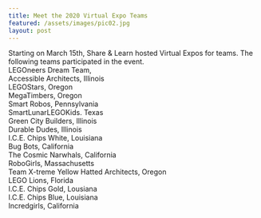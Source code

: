 ```yaml
---
title: Meet the 2020 Virtual Expo Teams
featured: /assets/images/pic02.jpg
layout: post
---
```


<p>Starting on March 15th, Share & Learn hosted Virtual Expos for teams. The following teams participated in the event.

<br>
LEGOneers Dream Team,
<br>
Accessible Architects, Illinois
<br>
LEGOStars, Oregon
<br>
MegaTimbers, Oregon
<br>
Smart Robos, Pennsylvania
<br>
SmartLunarLEGOKids. Texas
<br>
Green City Builders, Illinois
<br>
Durable Dudes, Illinois
<br>
I.C.E. Chips White, Louisiana
<br>
Bug Bots, California
<br>
The Cosmic Narwhals, California
<br>
RoboGirls, Massachusetts
<br>
Team X-treme Yellow Hatted Architects, Oregon
<br>
LEGO Lions, Florida
<br>
I.C.E. Chips Gold, Lousiana
<br>
I.C.E. Chips Blue, Louisiana
<br>
Incredgirls, California
</p>
